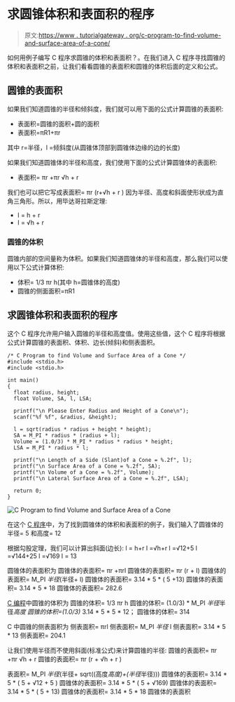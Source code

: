 # 求圆锥体积和表面积的程序

> 原文:[https://www . tutorialgateway . org/c-program-to-find-volume-and-surface-area-of-a-cone/](https://www.tutorialgateway.org/c-program-to-find-volume-and-surface-area-of-a-cone/)

如何用例子编写 C 程序求圆锥的体积和表面积？。在我们进入 C 程序寻找圆锥的体积和表面积之前，让我们看看圆锥的表面积和圆锥的体积后面的定义和公式。

## 圆锥的表面积

如果我们知道圆锥的半径和倾斜度，我们就可以用下面的公式计算圆锥的表面积:

*   表面积=圆锥的面积+圆的面积
*   表面积=πR1+πr

其中 r=半径，l =倾斜度(从圆锥体顶部到圆锥体边缘的边的长度)

如果我们知道圆锥体的半径和高度，我们使用下面的公式计算圆锥体的表面积:

*   表面积= πr +πr √h + r

我们也可以把它写成表面积= πr (r+√h + r )
因为半径、高度和斜面使形状成为直角三角形。所以，用毕达哥拉斯定理:

*   l = h + r
*   l = √h + r

### 圆锥的体积

圆锥内部的空间量称为体积。如果我们知道圆锥体的半径和高度，那么我们可以使用以下公式计算体积:

*   体积= 1/3 πr h(其中 h=圆锥体的高度)
*   圆锥的侧面面积=πR1

## 求圆锥体积和表面积的程序

这个 C 程序允许用户输入圆锥的半径和高度值。使用这些值，这个 C 程序将根据公式计算圆锥的表面积、体积、边长(倾斜)和侧表面积。

```
/* C Program to find Volume and Surface Area of a Cone */
#include <stdio.h>
#include <stdio.h>

int main()
{
  float radius, height;
  float Volume, SA, l, LSA;

  printf("\n Please Enter Radius and Height of a Cone\n");
  scanf("%f %f", &radius, &height);

  l = sqrt(radius * radius + height * height);
  SA = M_PI * radius * (radius + l);
  Volume = (1.0/3) * M_PI * radius * radius * height;
  LSA = M_PI * radius * l;

  printf("\n Length of a Side (Slant)of a Cone = %.2f", l);    
  printf("\n Surface Area of a Cone = %.2f", SA);
  printf("\n Volume of a Cone = %.2f", Volume);
  printf("\n Lateral Surface Area of a Cone = %.2f", LSA);

  return 0;
}
```

![C Program to find Volume and Surface Area of a Cone](../Images/65474ccea3cebf84a9efa396bd884c95.png)

在这个 [C 程序](https://www.tutorialgateway.org/c-programming-examples/)中，为了找到圆锥体的体积和表面积的例子，我们输入了圆锥体的半径= 5 和高度= 12

根据勾股定理，我们可以计算出斜面(边长):
l = h+r
l =√h+r
l =√12+5
l =√144+25
l =√169
l = 13

圆锥体的表面积为
圆锥体的表面积= πr +πrl
圆锥体的表面积= πr (r + l)
圆锥体的表面积= M_PI *半径*(半径+ l)
圆锥体的表面积= 3.14 * 5 * ( 5 +13)
圆锥体的表面积= 3.14 * 5 * 18
圆锥体的表面积= 282.6

[C 编程](https://www.tutorialgateway.org/c-programming/)中圆锥的体积为
圆锥的体积= 1/3 πr h
圆锥的体积= (1.0/3) * M_PI *半径*半径*高度
圆锥的体积=(1.0/3)* 3.14 * 5 * 5 * 12；
圆锥体的体积= 314

C 中圆锥的侧表面积为
侧表面积= πrl
侧表面积= M_PI *半径* l
侧表面积= 3.14 * 5 * 13
侧表面积= 204.1

让我们使用半径而不使用斜面(标准公式)来计算圆锥的半径:
圆锥的表面积= πr +πr √h + r
圆锥的表面积= πr (r + √h + r )

表面积= M_PI *半径*(半径+ sqrt((高度*高度)+(半径*半径)))
圆锥体的表面积= 3.14 * 5 * ( 5 + √12 + 5 )
圆锥体的表面积= 3.14 * 5 * ( 5 + √169)
圆锥体的表面积= 3.14 * 5 * ( 5 + 13)
圆锥体的表面积= 3.14 * 5 * 18
圆锥体的表面积
